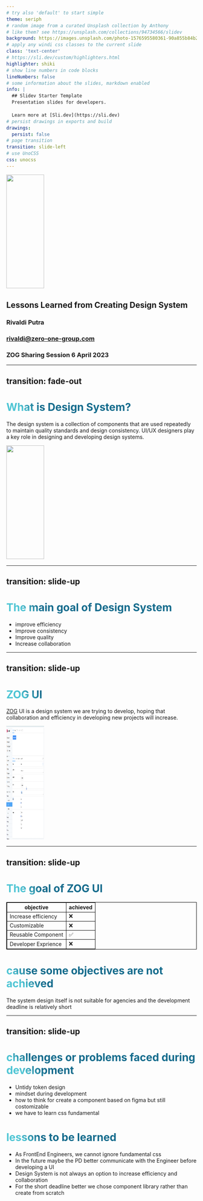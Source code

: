 ```yaml
---
# try also 'default' to start simple
theme: seriph
# random image from a curated Unsplash collection by Anthony
# like them? see https://unsplash.com/collections/94734566/slidev
background: https://images.unsplash.com/photo-1576595580361-90a855b84b20?ixlib=rb-4.0.3&ixid=MnwxMjA3fDB8MHxwaG90by1wYWdlfHx8fGVufDB8fHx8&auto=format&fit=crop&w=1674&q=80
# apply any windi css classes to the current slide
class: 'text-center'
# https://sli.dev/custom/highlighters.html
highlighter: shiki
# show line numbers in code blocks
lineNumbers: false
# some information about the slides, markdown enabled
info: |
  ## Slidev Starter Template
  Presentation slides for developers.

  Learn more at [Sli.dev](https://sli.dev)
# persist drawings in exports and build
drawings:
  persist: false
# page transition
transition: slide-left
# use UnoCSS
css: unocss
---
```


<img src="https://zero-one-group.com/wp-content/uploads/2019/12/ZeroOneGroup_Black_500x500_Padded.png" />

## Lessons Learned from Creating Design System

### Rivaldi Putra
### rivaldi@zero-one-group.com
### ZOG Sharing Session 6 April 2023


<!--
The last comment block of each slide will be treated as slide notes. It will be visible and editable in Presenter Mode along with the slide. [Read more in the docs](https://sli.dev/guide/syntax.html#notes)
-->
<style>
 img {
    width: 100px;
    margin : 0 auto;
    height: 100px;
   }
</style>

---
transition: fade-out
---

# What is Design System?

The design system is a collection of components that are used repeatedly to maintain quality standards and design consistency.
UI/UX designers play a key role in designing and developing design systems.

<img src="https://miro.medium.com/v2/resize:fit:1400/format:webp/1*vI3VLuqj0NPUjI6MX25RuQ.jpeg" />

<!--
You can have `style` tag in markdown to override the style for the current page.
Learn more: https://sli.dev/guide/syntax#embedded-styles
-->

<style>
h1 {
  background-color: #2B90B6;
  background-image: linear-gradient(45deg, #4EC5D4 10%, #146b8c 20%);
  background-size: 100%;
  -webkit-background-clip: text;
  -moz-background-clip: text;
  -webkit-text-fill-color: transparent;
  -moz-text-fill-color: transparent;
}
 img{
     height: 300px;
     margin : 0 auto;
   }

</style>

<!--
Here is another comment.
-->

---
transition: slide-up
---

# The main goal of Design System

<ul>
<li> improve efficiency</li>
<li>Improve consistency</li>
<li>Improve quality</li>
<li>Increase collaboration</li>
</ul>



<!--
Here is another comment.
-->

---
transition: slide-up
---

# ZOG UI

<a href="https://github.com/zero-one-group/zog-ui">ZOG</a> UI is a design system we are trying to develop, hoping that collaboration and efficiency in developing new projects will increase.


<img src="zog.png" />

<style>
img{
     height: 300px;
     margin : 0 auto;
   }
</style>
<!--
Here is another comment.
-->

---
transition: slide-up
---


# The goal of ZOG UI


<table>
  <tr>
    <th>objective</th>
    <th>achieved</th>
  </tr>
  <tr>
    <td>Increase efficiency</td>
    <td>❌</td>
  </tr>
  <tr>
    <td>Customizable</td>
    <td>❌</td>
  </tr>
  <tr>
    <td>Reusable Component</td>
    <td>✅</td>
  </tr>
  <tr>
    <td>Developer Exprience</td>
    <td>❌</td>
  </tr>
</table>

# cause some objectives are not achieved

The system design itself is not suitable for agencies and the development deadline is relatively short


<style>
table, th, td {
  border:1px solid black;
}
</style>
<!--
Here is another comment.
-->

---
transition: slide-up
---


# challenges or problems faced during development

<ul>
 <li>Untidy token design</li>
 <li>mindset during development</li>
 <li>how to think for create a component based on figma but still costomizable</li>
 <li>we have to learn css fundamental</li>
</ul>

# lessons to be learned

<ul>
 <li>As FrontEnd Engineers, we cannot ignore fundamental css</li>
 <li>In the future maybe the PD better communicate with the Engineer before developing a UI</li>
 <li>Design System is not always an option to increase efficiency and collaboration</li>
 <li>For the short deadline better we chose  component library rather than create from scratch</li>
</ul>

